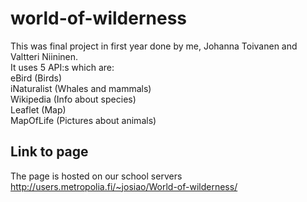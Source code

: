 # world-of-wilderness
This was final project in first year done by me, Johanna Toivanen and Valtteri Niininen.
<br> It uses 5 API:s which are: <br>
eBird         (Birds) <br>
iNaturalist   (Whales and mammals)<br>
Wikipedia     (Info about species)<br>
Leaflet       (Map)<br>
MapOfLife     (Pictures about animals)<br>

## Link to page
The page is hosted on our school servers
http://users.metropolia.fi/~josiao/World-of-wilderness/

